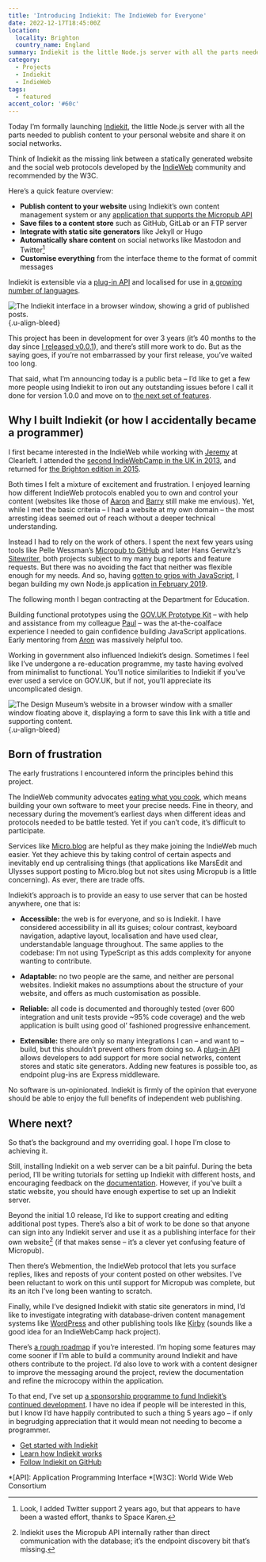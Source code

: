 ```yaml
---
title: 'Introducing Indiekit: The IndieWeb for Everyone'
date: 2022-12-17T18:45:00Z
location:
  locality: Brighton
  country_name: England
summary: Indiekit is the little Node.js server with all the parts needed to publish content to your personal website and share it on social networks.
category:
  - Projects
  - Indiekit
  - IndieWeb
tags:
  - featured
accent_color: '#60c'
---
```


Today I’m formally launching [Indiekit][1], the little Node.js server with all the parts needed to publish content to your personal website and share it on social networks.

Think of Indiekit as the missing link between a statically generated website and the social web protocols developed by the [IndieWeb][2] community and recommended by the W3C.

Here’s a quick feature overview:

* **Publish content to your website** using Indiekit’s own content management system or any [application that supports the Micropub API][3]
* **Save files to a content store** such as GitHub, GitLab or an FTP server
* **Integrate with static site generators** like Jekyll or Hugo
* **Automatically share content** on social networks like Mastodon and Twitter[^1]
* **Customise everything** from the interface theme to the format of commit messages

Indiekit is extensible via a [plug-in API][4] and localised for use in [a growing number of languages][5].

![The Indiekit interface in a browser window, showing a grid of published posts.](posts.png "Indiekit’s content management interface.")
{.u-align-bleed}

This project has been in development for over 3 years (it’s 40 months to the day since [I released v0.0.1][6]), and there’s still more work to do. But as the saying goes, if you’re not embarrassed by your first release, you’ve waited too long.

That said, what I’m announcing today is a public beta – I’d like to get a few more people using Indiekit to iron out any outstanding issues before I call it done for version 1.0.0 and move on to [the next set of features][7].

## Why I built Indiekit (or how I accidentally became a programmer)

I first became interested in the IndieWeb while working with [Jeremy][8] at Clearleft. I attended the [second IndieWebCamp in the UK in 2013][9], and returned for [the Brighton edition in 2015][10].

Both times I felt a mixture of excitement and frustration. I enjoyed learning how different IndieWeb protocols enabled you to own and control your content (websites like those of [Aaron][11] and [Barry][12] still make me envious). Yet, while I met the basic criteria – I had a website at my own domain – the most arresting ideas seemed out of reach without a deeper technical understanding.

Instead I had to rely on the work of others. I spent the next few years using tools like Pelle Wessman’s [Micropub to GitHub][13] and later Hans Gerwitz’s [Sitewriter][14], both projects subject to my many bug reports and feature requests. But there was no avoiding the fact that neither was flexible enough for my needs. And so, having [gotten to grips with JavaScript][15], I began building my own Node.js application [in February 2019][16].

The following month I began contracting at the Department for Education.

Building functional prototypes using the [GOV.UK Prototype Kit][17] – with help and assistance from my colleague [Paul][18] – was the at-the-coalface experience I needed to gain confidence building JavaScript applications. Early mentoring from [Aron][19] was massively helpful too.

Working in government also influenced Indiekit’s design. Sometimes I feel like I’ve undergone a re-education programme, my taste having evolved from minimalist to functional. You’ll notice similarities to Indiekit if you’ve ever used a service on GOV.UK, but if not, you’ll appreciate its uncomplicated design.

![The Design Museum’s website in a browser window with a smaller window floating above it, displaying a form to save this link with a title and supporting content.](bookmarklet.png "Creating a bookmark post with Indiekit’s bookmarklet.")
{.u-align-bleed}

## Born of frustration

The early frustrations I encountered inform the principles behind this project.

The IndieWeb community advocates [eating what you cook][20], which means building your own software to meet your precise needs. Fine in theory, and necessary during the movement’s earliest days when different ideas and protocols needed to be battle tested. Yet if you can’t code, it’s difficult to participate.

Services like [Micro.blog][21] are helpful as they make joining the IndieWeb much easier. Yet they achieve this by taking control of certain aspects and inevitably end up centralising things (that applications like MarsEdit and Ulysses support posting to Micro.blog but not sites using Micropub is a little concerning). As ever, there are trade offs.

Indiekit’s approach is to provide an easy to use server that can be hosted anywhere, one that is:

* **Accessible:** the web is for everyone, and so is Indiekit. I have considered accessibility in all its guises; colour contrast, keyboard navigation, adaptive layout, localisation and have used clear, understandable language throughout. The same applies to the codebase: I’m not using TypeScript as this adds complexity for anyone wanting to contribute.

* **Adaptable:** no two people are the same, and neither are personal websites. Indiekit makes no assumptions about the structure of your website, and offers as much customisation as possible.

* **Reliable:** all code is documented and thoroughly tested (over 600 integration and unit tests provide ~95% code coverage) and the web application is built using good ol’ fashioned progressive enhancement.

* **Extensible:** there are only so many integrations I can – and want to – build, but this shouldn’t prevent others from doing so. A [plug-in API][4] allows developers to add support for more social networks, content stores and static site generators. Adding new features is possible too, as endpoint plug-ins are Express middleware.

No software is un-opinionated. Indiekit is firmly of the opinion that everyone should be able to enjoy the full benefits of independent web publishing.

## Where next?

So that’s the background and my overriding goal. I hope I’m close to achieving it.

Still, installing Indiekit on a web server can be a bit painful. During the beta period, I’ll be writing tutorials for setting up Indiekit with different hosts, and encouraging feedback on the [documentation][22]. However, if you’ve built a static website, you should have enough expertise to set up an Indiekit server.

Beyond the initial 1.0 release, I’d like to support creating and editing additional post types. There’s also a bit of work to be done so that anyone can sign into any Indiekit server and use it as a publishing interface for their own website[^2] (if that makes sense – it’s a clever yet confusing feature of Micropub).

Then there’s Webmention, the IndieWeb protocol that lets you surface replies, likes and reposts of your content posted on other websites. I’ve been reluctant to work on this until support for Micropub was complete, but its an itch I’ve long been wanting to scratch.

Finally, while I’ve designed Indiekit with static site generators in mind, I’d like to investigate integrating with database-driven content management systems like [WordPress][23] and other publishing tools like [Kirby][24] (sounds like a good idea for an IndieWebCamp hack project).

There’s [a rough roadmap][7] if you’re interested. I’m hoping some features may come sooner if I’m able to build a community around Indiekit and have others contribute to the project. I’d also love to work with a content designer to improve the messaging around the project, review the documentation and refine the microcopy within the application.

To that end, I’ve set up [a sponsorship programme to fund Indiekit’s continued development][25]. I have no idea if people will be interested in this, but I know I’d have happily contributed to such a thing 5 years ago – if only in begrudging appreciation that it would mean not needing to become a programmer.

* [Get started with Indiekit](https://getindiekit.com/get-started)
* [Learn how Indiekit works](https://getindiekit.com/introduction)
* [Follow Indiekit on GitHub](http://github.com/getindiekit/indiekit)

[^1]: Look, I added Twitter support 2 years ago, but that appears to have been a wasted effort, thanks to Space Karen.

[^2]: Indiekit uses the Micropub API internally rather than direct communication with the database; it’s the endpoint discovery bit that’s missing.

*[API]: Application Programming Interface
*[W3C]: World Wide Web Consortium

[1]: https://getindiekit.com
[2]: https://indieweb.org
[3]: https://getindiekit.com/clients
[4]: https://getindiekit.com/plugins/api
[5]: https://getindiekit.com/configuration/localisation
[6]: https://github.com/getindiekit/indiekit/releases/tag/v0.0.1
[7]: https://github.com/getindiekit/indiekit/milestones
[8]: https://adactio.com
[9]: https://indieweb.org/2013/UK
[10]: https://indieweb.org/2015/Brighton
[11]: https://aaronparecki.com
[12]: https://barryfrost.com
[13]: https://github.com/voxpelli/webpage-micropub-to-github
[14]: https://github.com/gerwitz/sitewriter
[15]: https://paulrobertlloyd.com/articles/2018/05/javascript/
[16]: https://paulrobertlloyd.com/articles/2019/02/weeknotes_5/
[17]: https://prototype-kit.service.gov.uk
[18]: https://paulrhayes.com
[19]: https://aroncarroll.com/
[20]: https://indieweb.org/eat_what_you_cook
[21]: https://micro.blog
[22]: https://getindiekit.com/get-started
[23]: https://wordpress.org
[24]: https://getkirby.com
[25]: https://github.com/sponsors/getindiekit

